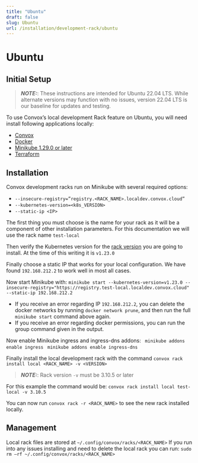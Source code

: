 ```yaml
---
title: "Ubuntu"
draft: false
slug: Ubuntu
url: /installation/development-rack/ubuntu
---
```

# Ubuntu

## Initial Setup

> **_NOTE:_**:  These instructions are intended for Ubuntu 22.04 LTS.  While alternate versions may function with no issues, version 22.04 LTS is our baseline for updates and testing. 

To use Convox’s local development Rack feature on Ubuntu, you will need install following applications locally: 
- [Convox](/reference/primitives/getting-started/introduction/#install-the-convox-cli-and-login) 
- [Docker](https://docs.docker.com/engine/install/ubuntu/) 
- [Minikube 1.29.0 or later](https://minikube.sigs.k8s.io/docs/start/) 
- [Terraform](https://developer.hashicorp.com/terraform/downloads) 

## Installation

Convox development racks run on Minikube with several required options: 
- `--insecure-registry=”registry.<RACK_NAME>.localdev.convox.cloud”`
- `--kubernetes-version=<k8s_VERSION>` 
- `--static-ip <IP>` 

The first thing you must choose is the name for your rack as it will be a component of other installation parameters.  For this documentation we will use the rack name `test-local` 

Then verify the Kubernetes version for the [rack version](https://github.com/convox/convox/releases) you are going to install.  At the time of this writing it is `v1.23.0` 

Finally choose a static IP that works for your local configuration.  We have found `192.168.212.2` to work well in most all cases. 


Now start Minikube with: 
`minikube start --kubernetes-version=v1.23.0 --insecure-registry="https://registry.test-local.localdev.convox.cloud" --static-ip 192.168.212.2` 

- If you receive an error regarding IP `192.168.212.2`, you can delete the docker networks by running `docker network prune`, and then run the full `minikube start` command above again. 
- If you receive an error regarding docker permissions, you can run the group command given in the output. 


Now enable Minikube ingress and ingress-dns addons: 
` minikube addons enable ingress` 
` minikube addons enable ingress-dns`  

Finally install the local development rack with the command `convox rack install local <RACK_NAME> -v <VERSION>` 
> **_NOTE:_**: Rack version `-v` must be 3.10.5 or later 

For this example the command would be:
`convox rack install local test-local -v 3.10.5` 

You can now run `convox rack -r <RACK_NAME>` to see the new rack installed locally. 
 
## Management

Local rack files are stored at `~/.config/convox/racks/<RACK_NAME>` 
If you run into any issues installing and need to delete the local rack you can run: 
`sudo rm –rf ~/.config/convox/racks/<RACK_NAME>` 